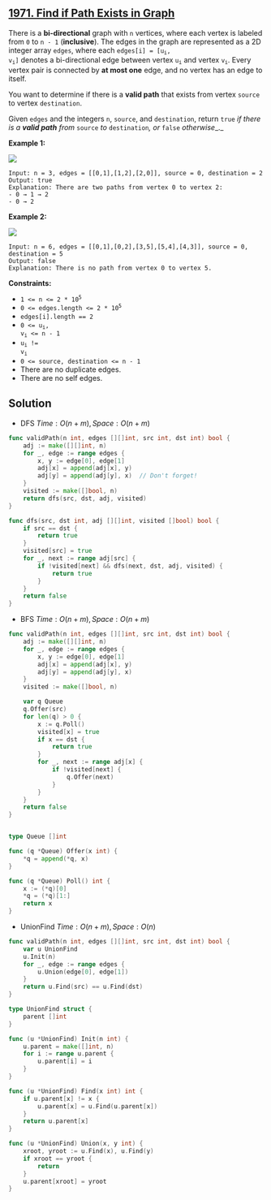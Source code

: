 ## [1971. Find if Path Exists in Graph](https://leetcode.com/problems/find-if-path-exists-in-graph/)


There is a **bi-directional** graph with `n` vertices, where each vertex is labeled from `0` to `n - 1` (**inclusive**). The edges in the graph are represented as a 2D integer array `edges`, where each <code>edges[i] = [u<sub style="display: inline;">i</sub>, v<sub style="display: inline;">i</sub>]</code> denotes a bi-directional edge between vertex <code>u<sub style="display: inline;">i</sub></code> and vertex <code>v<sub style="display: inline;">i</sub></code>. Every vertex pair is connected by **at most one** edge, and no vertex has an edge to itself.

You want to determine if there is a **valid path** that exists from vertex `source` to vertex `destination`.

Given `edges` and the integers `n`, `source`, and `destination`, return `true` _if there is a **valid path** from_ `source` _to_ `destination`_, or_ `false` _otherwise__._

**Example 1:**

![](https://assets.leetcode.com/uploads/2021/08/14/validpath-ex1.png)

```
Input: n = 3, edges = [[0,1],[1,2],[2,0]], source = 0, destination = 2
Output: true
Explanation: There are two paths from vertex 0 to vertex 2:
- 0 → 1 → 2
- 0 → 2
```

**Example 2:**

![](https://assets.leetcode.com/uploads/2021/08/14/validpath-ex2.png)

```
Input: n = 6, edges = [[0,1],[0,2],[3,5],[5,4],[4,3]], source = 0, destination = 5
Output: false
Explanation: There is no path from vertex 0 to vertex 5.
```

**Constraints:**

*   <code>1 <= n <= 2 * 10<sup>5</sup></code>
*   <code>0 <= edges.length <= 2 * 10<sup>5</sup></code>
*   `edges[i].length == 2`
*   <code>0 <= u<sub style="display: inline;">i</sub>, v<sub style="display: inline;">i</sub> <= n - 1</code>
*   <code>u<sub style="display: inline;">i</sub> != v<sub style="display: inline;">i</sub></code>
*   `0 <= source, destination <= n - 1`
*   There are no duplicate edges.
*   There are no self edges.



## Solution

- DFS	$Time: O(n+m), Space: O(n+m)$ 

```go
func validPath(n int, edges [][]int, src int, dst int) bool {
    adj := make([][]int, n)
    for _, edge := range edges {
        x, y := edge[0], edge[1]
        adj[x] = append(adj[x], y)
        adj[y] = append(adj[y], x)  // Don't forget!
    }
    visited := make([]bool, n)
    return dfs(src, dst, adj, visited)
}

func dfs(src, dst int, adj [][]int, visited []bool) bool {
    if src == dst {
        return true
    }
    visited[src] = true
    for _, next := range adj[src] {
        if !visited[next] && dfs(next, dst, adj, visited) {
            return true
        }
    }
    return false
}
```



- BFS	$Time: O(n+m), Space: O(n+m)$ 

```go
func validPath(n int, edges [][]int, src int, dst int) bool {
    adj := make([][]int, n)
    for _, edge := range edges {
        x, y := edge[0], edge[1]
        adj[x] = append(adj[x], y)
        adj[y] = append(adj[y], x)
    }
    visited := make([]bool, n)

    var q Queue
    q.Offer(src)
    for len(q) > 0 {
        x := q.Poll()
        visited[x] = true
        if x == dst {
            return true
        }
        for _, next := range adj[x] {
            if !visited[next] {
                q.Offer(next)
            }
        }
    }
    return false
}


type Queue []int

func (q *Queue) Offer(x int) {
    *q = append(*q, x)
}

func (q *Queue) Poll() int {
    x := (*q)[0]
    *q = (*q)[1:]
    return x
}
```



- UnionFind	$Time: O(n+m), Space: O(n)$ 

```go
func validPath(n int, edges [][]int, src int, dst int) bool {
    var u UnionFind
    u.Init(n)
    for _, edge := range edges {
        u.Union(edge[0], edge[1])
    }
    return u.Find(src) == u.Find(dst)
}

type UnionFind struct {
    parent []int
}

func (u *UnionFind) Init(n int) {
    u.parent = make([]int, n)
    for i := range u.parent {
        u.parent[i] = i
    }
}

func (u *UnionFind) Find(x int) int {
    if u.parent[x] != x {
        u.parent[x] = u.Find(u.parent[x])
    }
    return u.parent[x]
}

func (u *UnionFind) Union(x, y int) {
    xroot, yroot := u.Find(x), u.Find(y)
    if xroot == yroot {
        return
    }
    u.parent[xroot] = yroot
}
```

